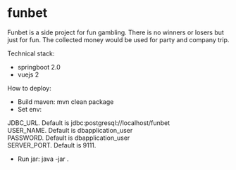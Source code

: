 # funbet

Funbet is a side project for fun gambling. There is no winners or losers but just for fun. The collected money would be used for party and company trip.

Technical stack:

- springboot 2.0
- vuejs 2

How to deploy:

- Build maven: mvn clean package
- Set env: 

JDBC_URL. Default is jdbc:postgresql://localhost/funbet <br />
USER_NAME. Default is dbapplication_user <br />
PASSWORD. Default is dbapplication_user <br />
SERVER_PORT. Default is 9111. <br />

- Run jar: java -jar <jar file>. 
